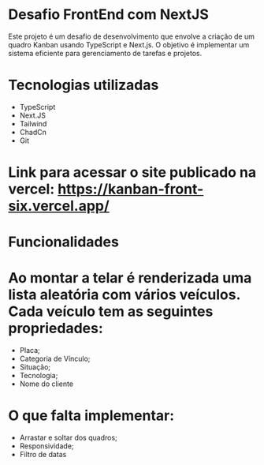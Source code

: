 # Desafio FrontEnd com NextJS

Este projeto é um desafio de desenvolvimento que envolve a criação de um quadro Kanban usando TypeScript e Next.js. O objetivo é implementar um sistema eficiente para gerenciamento de tarefas e projetos.

# Tecnologias utilizadas
- TypeScript
- Next.JS
- Tailwind
- ChadCn
- Git

# Link para acessar o site publicado na vercel: https://kanban-front-six.vercel.app/

# Funcionalidades

# Ao montar a telar é renderizada uma lista aleatória com vários veículos. Cada veículo tem as seguintes propriedades:
  - Placa;
  - Categoria de Vínculo;
  - Situação;
  - Tecnologia;
  - Nome do cliente

# O que falta implementar:
  - Arrastar e soltar dos quadros;
  - Responsividade;
  - Filtro de datas
  
